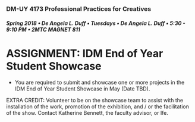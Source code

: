 ### DM-UY 4173 Professional Practices for Creatives
##### Spring 2018 • De Angela L. Duff • Tuesdays • De Angela L. Duff • 5:30 - 9:10 PM • 2MTC MAGNET 811

# ASSIGNMENT: IDM End of Year Student Showcase

* You are required to submit and showcase one or more projects in the IDM End of Year Student Showcase in May (Date TBD).

EXTRA CREDIT: Volunteer to be on the showcase team to assist with the installation of the work, promotion of the exhibition, and / or  the facilitation of the show. Contact Katherine Bennett, the faculty advisor, or Ife.

